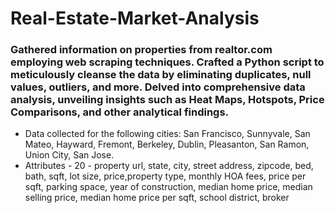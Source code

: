 # Real-Estate-Market-Analysis
### Gathered information on properties from realtor.com employing web scraping techniques. Crafted a Python script to meticulously cleanse the data by eliminating duplicates, null values, outliers, and more. Delved into comprehensive data analysis, unveiling insights such as Heat Maps, Hotspots, Price Comparisons, and other analytical findings. 

- Data collected for the following cities: San Francisco, Sunnyvale, San Mateo, Hayward, Fremont, Berkeley, Dublin, Pleasanton, San Ramon, Union City, San Jose.
- Attributes - 20 - property url, state, city, street address, zipcode, bed, bath, sqft, lot size, price,property type, monthly HOA fees, price per sqft, parking space, year of construction, median home price, median selling price, median home price per sqft, school district, broker






